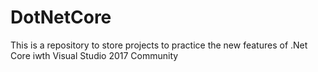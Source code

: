 # DotNetCore
This is a repository to store projects to practice the new features of .Net Core iwth Visual Studio 2017 Community
